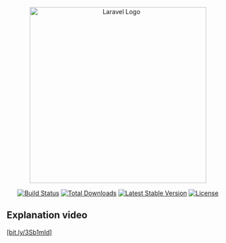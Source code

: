 <p align="center"><a href="https://laravel.com" target="_blank"><img src="https://raw.githubusercontent.com/laravel/art/master/logo-lockup/5%20SVG/2%20CMYK/1%20Full%20Color/laravel-logolockup-cmyk-red.svg" width="400" alt="Laravel Logo"></a></p>

<p align="center">
<a href="https://github.com/laravel/framework/actions"><img src="https://github.com/laravel/framework/workflows/tests/badge.svg" alt="Build Status"></a>
<a href="https://packagist.org/packages/laravel/framework"><img src="https://img.shields.io/packagist/dt/laravel/framework" alt="Total Downloads"></a>
<a href="https://packagist.org/packages/laravel/framework"><img src="https://img.shields.io/packagist/v/laravel/framework" alt="Latest Stable Version"></a>
<a href="https://packagist.org/packages/laravel/framework"><img src="https://img.shields.io/packagist/l/laravel/framework" alt="License"></a>
</p>

## Explanation video
<a href="(https://drive.google.com/file/d/1WZ8-vcRAEYk_qR6E6BZ7YULpPKV4YpQs/view?usp=drive_link)https://drive.google.com/file/d/1WZ8-vcRAEYk_qR6E6BZ7YULpPKV4YpQs/view?usp=drive_link">[bit.ly/3Sb1mId]</a>


